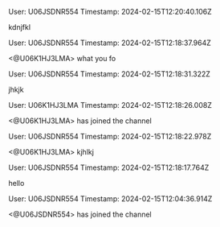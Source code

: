 User: U06JSDNR554
Timestamp: 2024-02-15T12:20:40.106Z

kdnjfkl

User: U06JSDNR554
Timestamp: 2024-02-15T12:18:37.964Z

<@U06K1HJ3LMA> what you fo

User: U06JSDNR554
Timestamp: 2024-02-15T12:18:31.322Z

jhkjk

User: U06K1HJ3LMA
Timestamp: 2024-02-15T12:18:26.008Z

<@U06K1HJ3LMA> has joined the channel

User: U06JSDNR554
Timestamp: 2024-02-15T12:18:22.978Z

<@U06K1HJ3LMA> kjhlkj

User: U06JSDNR554
Timestamp: 2024-02-15T12:18:17.764Z

hello

User: U06JSDNR554
Timestamp: 2024-02-15T12:04:36.914Z

<@U06JSDNR554> has joined the channel

